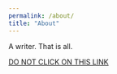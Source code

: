 ```yaml
---
permalink: /about/
title: "About"
---
```


A writer. That is all.

[DO NOT CLICK ON THIS LINK](/secret/)
